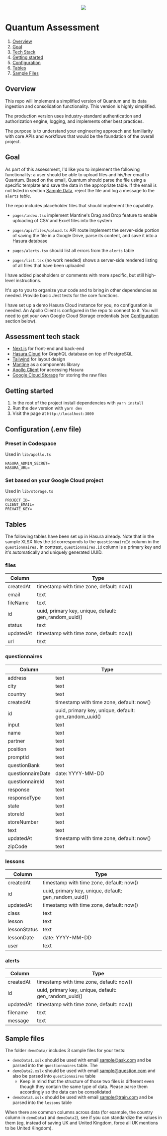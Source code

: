 <p align="center">
  <img src="https://res.cloudinary.com/drhrbob2m/image/upload/v1675303246/favicons/apple-120x120-touch-icon_a8pjpk.png" />
</p>

# Quantum Assessment

1. [Overview](#overview)
2. [Goal](#goal)
3. [Tech Stack](#assessment-tech-stack)
4. [Getting started](#getting-starter)
5. [Configuration](#configuration-env-file)
6. [Tables](#tables)
7. [Sample Files](#sample-files)

## Overview

This repo will implement a simplified version of Quantum and its data ingestion and consolidation functionality. This version is highly simplified.

The production version uses industry-standard authentication and authorization engine, logging, and implements other best practices.

The purpose is to understand your engineering approach and familiarity with core APIs and workflows that would be the foundation of the overall project.

## Goal

As part of this assessment, I'd like you to implement the following functionality: a user should be able to upload files and his/her email to Quantum. Based on the email, Quantum should parse the file using a specific template and save the data in the appropriate table. If the email is not listed in section [Sample Data](#sample-data), reject the file and log a message to the `alerts` table.

The repo includes placeholder files that should implement the capability.

- `pages/index.tsx` implement Mantine's Drag and Drop feature to enable uploading of CSV and Excel files into the system

- `pages/api/files/upload.ts` API route implement the server-side portion of saving the file in a Google Drive, parse its content, and save it into a Hasura database

- `pages/alerts.tsx` should list all errors from the `alerts` table

- `pages/list.tsx` (no work needed) shows a server-side rendered listing of all files that have been uploaded

I have added placeholders or comments with more specific, but still high-level instructions.

It's up to you to organize your code and to bring in other dependencies as needed. Provide basic Jest tests for the core functions.

I have set up a demo Hasura Cloud instance for you, no configuration is needed. An Apollo Client is configured in the repo to connect to it. You will need to get your own Google Cloud Storage credentials (see [Configuration](#configuration-env-file) section below).

## Assessment tech stack

- [Next.js](https://nextjs.org/) for front-end and back-end
- [Hasura Cloud](https://hasura.io/) for GraphQL database on top of PostgreSQL
- [Tailwind](https://tailwindui.com/) for layout design
- [Mantine](https://mantine.dev/) as a components library
- [Apollo Client](https://www.apollographql.com/docs/react/) for accessing Hasura
- [Google Cloud Storage](https://cloud.google.com/storage/docs) for storing the raw files

## Getting started

1. In the root of the project install dependencies with `yarn install`
2. Run the dev version with `yarn dev`
3. Visit the page at `http://localhost:3000`

## Configuration (.env file)

### Preset in Codespace

Used in `lib/apollo.ts`

```
HASURA_ADMIN_SECRET=
HASURA_URL=
```

### Set based on your Google Cloud project

Used in `lib/storage.ts`

```
PROJECT_ID=
CLIENT_EMAIL=
PRIVATE_KEY=
```

## Tables

The following tables have been set up in Hasura already. Note that in the sample XLSX files the `id` corresponds to the `questionnaireId` column in the `questionnaires.` In contrast, `questionnaires.id` column is a primary key and it's automatically and uniquely generated UUID.

### files

| Column    | Type                                                  |
| --------- | ----------------------------------------------------- |
| createdAt | timestamp with time zone, default: now()              |
| email     | text                                                  |
| fileName  | text                                                  |
| id        | uuid, primary key, unique, default: gen_random_uuid() |
| status    | text                                                  |
| updatedAt | timestamp with time zone, default: now()              |
| url       | text                                                  |

### questionnaires

| Column            | Type                                                  |
| ----------------- | ----------------------------------------------------- |
| address           | text                                                  |
| city              | text                                                  |
| country           | text                                                  |
| createdAt         | timestamp with time zone, default: now()              |
| id                | uuid, primary key, unique, default: gen_random_uuid() |
| input             | text                                                  |
| name              | text                                                  |
| partner           | text                                                  |
| position          | text                                                  |
| promptId          | text                                                  |
| questionBank      | text                                                  |
| questionnaireDate | date: YYYY-MM-DD                                      |
| questionnaireId   | text                                                  |
| response          | text                                                  |
| responseType      | text                                                  |
| state             | text                                                  |
| storeId           | text                                                  |
| storeNumber       | text                                                  |
| text              | text                                                  |
| updatedAt         | timestamp with time zone, default: now()              |
| zipCode           | text                                                  |

### lessons

| Column       | Type                                                  |
| ------------ | ----------------------------------------------------- |
| createdAt    | timestamp with time zone, default: now()              |
| id           | uuid, primary key, unique, default: gen_random_uuid() |
| updatedAt    | timestamp with time zone, default: now()              |
| class        | text                                                  |
| lesson       | text                                                  |
| lessonStatus | text                                                  |
| lessonDate   | date: YYYY-MM-DD                                      |
| user         | text                                                  |

### alerts

| Column    | Type                                                  |
| --------- | ----------------------------------------------------- |
| createdAt | timestamp with time zone, default: now()              |
| id        | uuid, primary key, unique, default: gen_random_uuid() |
| updatedAt | timestamp with time zone, default: now()              |
| filename  | text                                                  |
| message   | text                                                  |

## Sample files

The folder `demoData/` includes 3 sample files for your tests:

- `demoData1.xslx` should be used with email sample@ask.com and be parsed into the `questionnaires` table. The
- `demoData2.xslx` should be used with email sample@question.com and also be parsed into `questionnaires` table
  - Keep in mind that the structure of those two files is different even though they contain the same type of data. Please parse them accordingly so the data can be consolidated
- `demoData3.xslx` should be used with email sample@train.com and be parsed into the `lessons` table

When there are common columns across data (for example, the country column in `demoData1` and `demoData2`), see if you can standardize the values in them (eg, instead of saving UK and United Kingdom, force all UK mentions to be United Kingdom).
